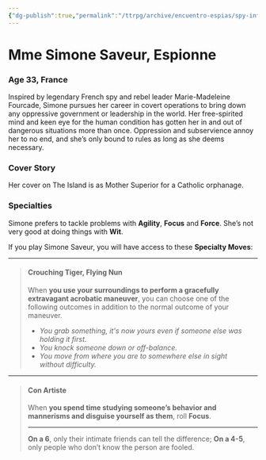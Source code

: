 ```yaml
---
{"dg-publish":true,"permalink":"/ttrpg/archive/encuentro-espias/spy-info/simone-saveur/","tags":["TTRPG/Games/EE"]}
---
```


# Mme Simone Saveur, Espionne
### Age 33, France

Inspired by legendary French spy and rebel leader Marie-Madeleine Fourcade, Simone pursues her career in covert operations to bring down any oppressive government or leadership in the world. Her free-spirited mind and keen eye for the human condition has gotten her in and out of dangerous situations more than once. Oppression and subservience annoy her to no end, and she’s only bound to rules as long as she deems necessary. 

### Cover Story
Her cover on The Island is as Mother Superior for a Catholic orphanage.

### Specialties
Simone prefers to tackle problems with **Agility**, **Focus** and **Force**. She’s not very good at doing things with **Wit**.

If you play Simone Saveur, you will have access to these **Specialty Moves**:

---

>#### Crouching Tiger, Flying Nun
>When **you use your surroundings to perform a gracefully extravagant acrobatic maneuver**, you can choose one of the following outcomes in addition to the normal outcome of your maneuver.
>
>- *You grab something, it's now yours even if someone else was holding it first.*
>- *You knock someone down or off-balance.*
>- *You move from where you are to somewhere else in sight without difficulty.*

---
>#### Con Artiste
>When **you spend time studying someone’s behavior and mannerisms and disguise yourself as them**, roll **Focus**.
>
>---
>**On a 6**, only their intimate friends can tell the difference;
>**On a 4-5**, only people who don’t know the person are fooled.